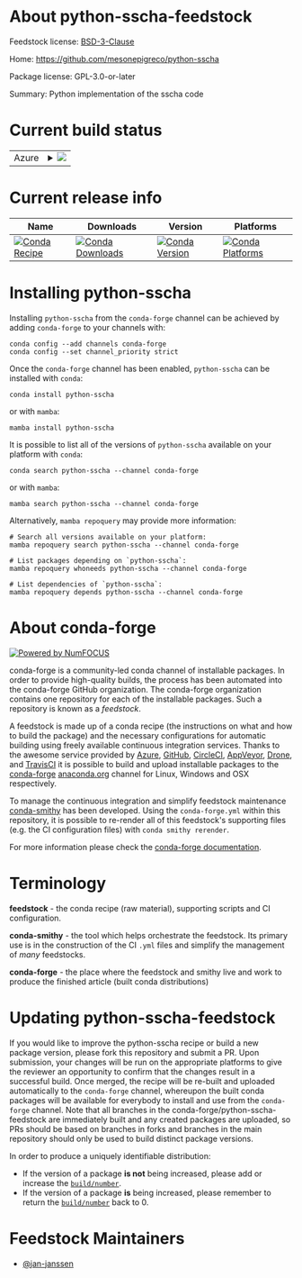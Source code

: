 About python-sscha-feedstock
============================

Feedstock license: [BSD-3-Clause](https://github.com/conda-forge/python-sscha-feedstock/blob/main/LICENSE.txt)

Home: https://github.com/mesonepigreco/python-sscha

Package license: GPL-3.0-or-later

Summary: Python implementation of the sscha code

Current build status
====================


<table>
    
  <tr>
    <td>Azure</td>
    <td>
      <details>
        <summary>
          <a href="https://dev.azure.com/conda-forge/feedstock-builds/_build/latest?definitionId=21865&branchName=main">
            <img src="https://dev.azure.com/conda-forge/feedstock-builds/_apis/build/status/python-sscha-feedstock?branchName=main">
          </a>
        </summary>
        <table>
          <thead><tr><th>Variant</th><th>Status</th></tr></thead>
          <tbody><tr>
              <td>linux_64_numpy1.22python3.10.____cpython</td>
              <td>
                <a href="https://dev.azure.com/conda-forge/feedstock-builds/_build/latest?definitionId=21865&branchName=main">
                  <img src="https://dev.azure.com/conda-forge/feedstock-builds/_apis/build/status/python-sscha-feedstock?branchName=main&jobName=linux&configuration=linux%20linux_64_numpy1.22python3.10.____cpython" alt="variant">
                </a>
              </td>
            </tr><tr>
              <td>linux_64_numpy1.22python3.8.____cpython</td>
              <td>
                <a href="https://dev.azure.com/conda-forge/feedstock-builds/_build/latest?definitionId=21865&branchName=main">
                  <img src="https://dev.azure.com/conda-forge/feedstock-builds/_apis/build/status/python-sscha-feedstock?branchName=main&jobName=linux&configuration=linux%20linux_64_numpy1.22python3.8.____cpython" alt="variant">
                </a>
              </td>
            </tr><tr>
              <td>linux_64_numpy1.22python3.9.____cpython</td>
              <td>
                <a href="https://dev.azure.com/conda-forge/feedstock-builds/_build/latest?definitionId=21865&branchName=main">
                  <img src="https://dev.azure.com/conda-forge/feedstock-builds/_apis/build/status/python-sscha-feedstock?branchName=main&jobName=linux&configuration=linux%20linux_64_numpy1.22python3.9.____cpython" alt="variant">
                </a>
              </td>
            </tr><tr>
              <td>linux_64_numpy1.23python3.11.____cpython</td>
              <td>
                <a href="https://dev.azure.com/conda-forge/feedstock-builds/_build/latest?definitionId=21865&branchName=main">
                  <img src="https://dev.azure.com/conda-forge/feedstock-builds/_apis/build/status/python-sscha-feedstock?branchName=main&jobName=linux&configuration=linux%20linux_64_numpy1.23python3.11.____cpython" alt="variant">
                </a>
              </td>
            </tr>
          </tbody>
        </table>
      </details>
    </td>
  </tr>
</table>

Current release info
====================

| Name | Downloads | Version | Platforms |
| --- | --- | --- | --- |
| [![Conda Recipe](https://img.shields.io/badge/recipe-python--sscha-green.svg)](https://anaconda.org/conda-forge/python-sscha) | [![Conda Downloads](https://img.shields.io/conda/dn/conda-forge/python-sscha.svg)](https://anaconda.org/conda-forge/python-sscha) | [![Conda Version](https://img.shields.io/conda/vn/conda-forge/python-sscha.svg)](https://anaconda.org/conda-forge/python-sscha) | [![Conda Platforms](https://img.shields.io/conda/pn/conda-forge/python-sscha.svg)](https://anaconda.org/conda-forge/python-sscha) |

Installing python-sscha
=======================

Installing `python-sscha` from the `conda-forge` channel can be achieved by adding `conda-forge` to your channels with:

```
conda config --add channels conda-forge
conda config --set channel_priority strict
```

Once the `conda-forge` channel has been enabled, `python-sscha` can be installed with `conda`:

```
conda install python-sscha
```

or with `mamba`:

```
mamba install python-sscha
```

It is possible to list all of the versions of `python-sscha` available on your platform with `conda`:

```
conda search python-sscha --channel conda-forge
```

or with `mamba`:

```
mamba search python-sscha --channel conda-forge
```

Alternatively, `mamba repoquery` may provide more information:

```
# Search all versions available on your platform:
mamba repoquery search python-sscha --channel conda-forge

# List packages depending on `python-sscha`:
mamba repoquery whoneeds python-sscha --channel conda-forge

# List dependencies of `python-sscha`:
mamba repoquery depends python-sscha --channel conda-forge
```


About conda-forge
=================

[![Powered by
NumFOCUS](https://img.shields.io/badge/powered%20by-NumFOCUS-orange.svg?style=flat&colorA=E1523D&colorB=007D8A)](https://numfocus.org)

conda-forge is a community-led conda channel of installable packages.
In order to provide high-quality builds, the process has been automated into the
conda-forge GitHub organization. The conda-forge organization contains one repository
for each of the installable packages. Such a repository is known as a *feedstock*.

A feedstock is made up of a conda recipe (the instructions on what and how to build
the package) and the necessary configurations for automatic building using freely
available continuous integration services. Thanks to the awesome service provided by
[Azure](https://azure.microsoft.com/en-us/services/devops/), [GitHub](https://github.com/),
[CircleCI](https://circleci.com/), [AppVeyor](https://www.appveyor.com/),
[Drone](https://cloud.drone.io/welcome), and [TravisCI](https://travis-ci.com/)
it is possible to build and upload installable packages to the
[conda-forge](https://anaconda.org/conda-forge) [anaconda.org](https://anaconda.org/)
channel for Linux, Windows and OSX respectively.

To manage the continuous integration and simplify feedstock maintenance
[conda-smithy](https://github.com/conda-forge/conda-smithy) has been developed.
Using the ``conda-forge.yml`` within this repository, it is possible to re-render all of
this feedstock's supporting files (e.g. the CI configuration files) with ``conda smithy rerender``.

For more information please check the [conda-forge documentation](https://conda-forge.org/docs/).

Terminology
===========

**feedstock** - the conda recipe (raw material), supporting scripts and CI configuration.

**conda-smithy** - the tool which helps orchestrate the feedstock.
                   Its primary use is in the construction of the CI ``.yml`` files
                   and simplify the management of *many* feedstocks.

**conda-forge** - the place where the feedstock and smithy live and work to
                  produce the finished article (built conda distributions)


Updating python-sscha-feedstock
===============================

If you would like to improve the python-sscha recipe or build a new
package version, please fork this repository and submit a PR. Upon submission,
your changes will be run on the appropriate platforms to give the reviewer an
opportunity to confirm that the changes result in a successful build. Once
merged, the recipe will be re-built and uploaded automatically to the
`conda-forge` channel, whereupon the built conda packages will be available for
everybody to install and use from the `conda-forge` channel.
Note that all branches in the conda-forge/python-sscha-feedstock are
immediately built and any created packages are uploaded, so PRs should be based
on branches in forks and branches in the main repository should only be used to
build distinct package versions.

In order to produce a uniquely identifiable distribution:
 * If the version of a package **is not** being increased, please add or increase
   the [``build/number``](https://docs.conda.io/projects/conda-build/en/latest/resources/define-metadata.html#build-number-and-string).
 * If the version of a package **is** being increased, please remember to return
   the [``build/number``](https://docs.conda.io/projects/conda-build/en/latest/resources/define-metadata.html#build-number-and-string)
   back to 0.

Feedstock Maintainers
=====================

* [@jan-janssen](https://github.com/jan-janssen/)

